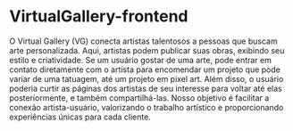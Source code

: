 # VirtualGallery-frontend

O Virtual Gallery (VG) conecta artistas talentosos a pessoas que buscam arte personalizada. Aqui, artistas podem publicar suas obras, exibindo seu estilo e criatividade. Se um usuário gostar de uma arte, pode entrar em contato diretamente com o artista para encomendar um projeto que pode variar de uma tatuagem, até um projeto em pixel art. Além disso, o usuário poderia curtir as páginas dos artistas de seu interesse para voltar até elas posteriormente, e também compartilhá-las. Nosso objetivo é facilitar a conexão artista-usuário, valorizando o trabalho artístico e proporcionando experiências únicas para cada cliente.